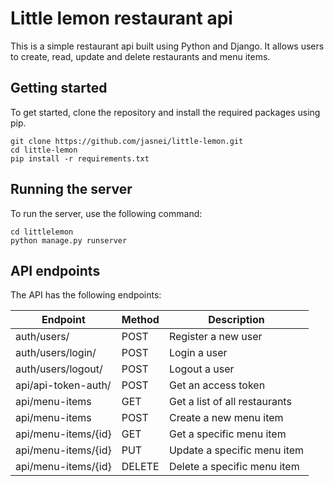 # Little lemon restaurant api

This is a simple restaurant api built using Python and Django. It allows users to create, read, update and delete restaurants and menu items.

## Getting started

To get started, clone the repository and install the required packages using pip.

```
git clone https://github.com/jasnei/little-lemon.git
cd little-lemon
pip install -r requirements.txt
```

## Running the server

To run the server, use the following command:

```
cd littlelemon
python manage.py runserver
```

## API endpoints

The API has the following endpoints:

| Endpoint | Method | Description |
| --- | --- | --- |
|auth/users/ | POST | Register a new user |
|auth/users/login/ | POST | Login a user |
|auth/users/logout/ | POST | Logout a user |
|api/api-token-auth/ | POST | Get an access token |
|api/menu-items | GET | Get a list of all restaurants |
|api/menu-items | POST | Create a new menu item |
|api/menu-items/{id} | GET | Get a specific menu item |
|api/menu-items/{id} | PUT | Update a specific menu item |
|api/menu-items/{id} | DELETE | Delete a specific menu item |



